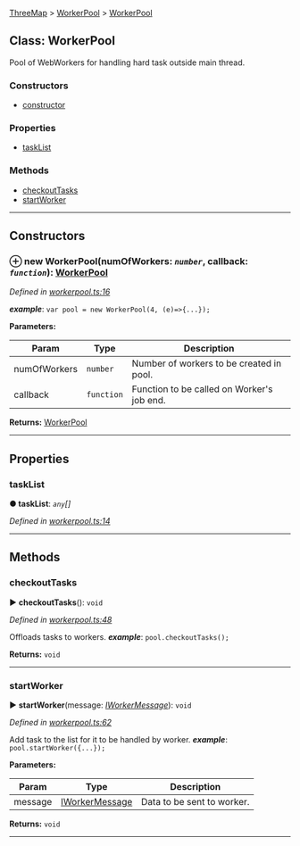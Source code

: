 [ThreeMap](api-readme.md) > [WorkerPool](api-modules-workerpool.md) > [WorkerPool](api-classes-workerpool.workerpool-1.md)



## Class: WorkerPool


Pool of WebWorkers for handling hard task outside main thread.

### Constructors

* [constructor](api-classes-workerpool.workerpool-1.md#constructor)


### Properties

* [taskList](api-classes-workerpool.workerpool-1.md#tasklist)


### Methods

* [checkoutTasks](api-classes-workerpool.workerpool-1.md#checkouttasks)
* [startWorker](api-classes-workerpool.workerpool-1.md#startworker)



---
## Constructors
<a id="constructor"></a>


### ⊕ **new WorkerPool**(numOfWorkers: *`number`*, callback: *`function`*): [WorkerPool](api-classes-workerpool.workerpool-1.md)


*Defined in [workerpool.ts:16](https://github.com/areknawo/ThreeMap/blob/master/src/workerpool.ts#L16)*


*__example__*: `var pool = new WorkerPool(4, (e)=>{...});`



**Parameters:**

| Param | Type | Description |
| ------ | ------ | ------ |
| numOfWorkers | `number`   |  Number of workers to be created in pool. |
| callback | `function`   |  Function to be called on Worker's job end. |





**Returns:** [WorkerPool](api-classes-workerpool.workerpool-1.md)

---


## Properties
<a id="tasklist"></a>

###  taskList

**●  taskList**:  *`any`[]* 

*Defined in [workerpool.ts:14](https://github.com/areknawo/ThreeMap/blob/master/src/workerpool.ts#L14)*





___


## Methods
<a id="checkouttasks"></a>

###  checkoutTasks

► **checkoutTasks**(): `void`



*Defined in [workerpool.ts:48](https://github.com/areknawo/ThreeMap/blob/master/src/workerpool.ts#L48)*



Offloads tasks to workers.
*__example__*: `pool.checkoutTasks();`





**Returns:** `void`





___

<a id="startworker"></a>

###  startWorker

► **startWorker**(message: *[IWorkerMessage](api-interfaces-interfaces.iworkermessage.md)*): `void`



*Defined in [workerpool.ts:62](https://github.com/areknawo/ThreeMap/blob/master/src/workerpool.ts#L62)*



Add task to the list for it to be handled by worker.
*__example__*: `pool.startWorker({...});`



**Parameters:**

| Param | Type | Description |
| ------ | ------ | ------ |
| message | [IWorkerMessage](api-interfaces-interfaces.iworkermessage.md)   |  Data to be sent to worker. |





**Returns:** `void`





___


